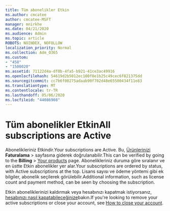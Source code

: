 ```yaml
---
title: Tüm abonelikler Etkin
ms.author: cmcatee
author: cmcatee-MSFT
manager: mnirkhe
ms.date: 04/21/2020
ms.audience: Admin
ms.topic: article
ROBOTS: NOINDEX, NOFOLLOW
localization_priority: Normal
ms.collection: Adm_O365
ms.custom:
- "458"
- "1500020"
ms.assetid: 71122d4a-df0b-4fa5-b921-41ce3ac49916
ms.openlocfilehash: 54619d2b5012ec100f8e1b25c49cec6f821375dd
ms.sourcegitcommit: cc7b6f00275adaab90f702d48e65500434f11e83
ms.translationtype: MT
ms.contentlocale: tr-TR
ms.lasthandoff: 05/06/2020
ms.locfileid: "44086908"
---
```

# <a name="all-subscriptions-are-active"></a><span data-ttu-id="d07e0-102">Tüm abonelikler Etkin</span><span class="sxs-lookup"><span data-stu-id="d07e0-102">All subscriptions are Active</span></span>

<span data-ttu-id="d07e0-103">Abonelikleriniz Etkindir.</span><span class="sxs-lookup"><span data-stu-id="d07e0-103">Your subscriptions are Active.</span></span> <span data-ttu-id="d07e0-104">Bu, [Ürünlerinizi](https://go.microsoft.com/fwlink/p/?linkid=842054) **Faturalama** \> sayfasına giderek doğrulanabilir.</span><span class="sxs-lookup"><span data-stu-id="d07e0-104">This can be verified by going to the **Billing** \> [Your products](https://go.microsoft.com/fwlink/p/?linkid=842054) page.</span></span> <span data-ttu-id="d07e0-105">Abonelikleriniz duruma göre sıralanır ve en üstte Etkin abonelikler yer alar.</span><span class="sxs-lookup"><span data-stu-id="d07e0-105">Your subscriptions are ordered by status, with Active subscriptions at the top.</span></span> <span data-ttu-id="d07e0-106">Lisans sayısı ve ödeme yöntemi gibi ek bilgiler, abonelik seçilerek görülebilir.</span><span class="sxs-lookup"><span data-stu-id="d07e0-106">Additional information, such as license count and payment method, can be seen by choosing the subscription.</span></span>
  
<span data-ttu-id="d07e0-107">Etkin aboneliklerinizi kaldırmak veya hesabınızı kapatmak istiyorsanız, [hesabınızı nasıl kapatabileceğinize](https://docs.microsoft.com/microsoft-365/commerce/close-your-account?view=o365-worldwide)bakın.</span><span class="sxs-lookup"><span data-stu-id="d07e0-107">If you're looking to remove your active subscriptions or close your account, see [How to close your account](https://docs.microsoft.com/microsoft-365/commerce/close-your-account?view=o365-worldwide).</span></span>
